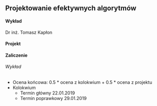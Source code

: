## Projektowanie efektywnych algorytmów

#### Wykład
Dr inż. Tomasz Kapłon

#### Projekt


#### Zaliczenie
###### Wykład
* Ocena końcowa: 0.5 * ocena z kolokwium + 0.5 * ocena z projektu
* Kolokwium
	* Termin główny 22.01.2019
	* Termin poprawkowy 29.01.2019
